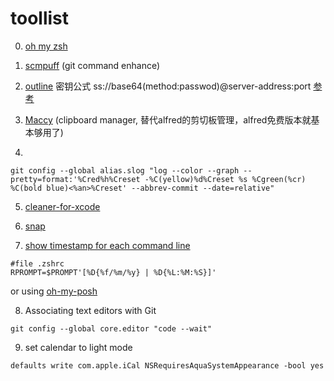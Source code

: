# toollist

0. [oh my zsh](https://ohmyz.sh/#install)

1. [scmpuff](https://mroth.github.io/scmpuff/) (git command enhance)
2. [outline](https://github.com/Jigsaw-Code/outline-client/) 密钥公式 ss://base64(method:passwod)@server-address:port [参考](http://howboring.us/archives/outline-accesskey-compatiblie-all-server.html)
3. [Maccy](https://github.com/p0deje/Maccy)  (clipboard manager, 替代alfred的剪切板管理，alfred免费版本就基本够用了)
4. 
```
git config --global alias.slog "log --color --graph --pretty=format:'%Cred%h%Creset -%C(yellow)%d%Creset %s %Cgreen(%cr) %C(bold blue)<%an>%Creset' --abbrev-commit --date=relative"
```

5. [cleaner-for-xcode](https://apps.apple.com/cn/app/cleaner-for-xcode/id1296084683?mt=12)

6. [snap](https://apps.apple.com/cn/app/snap/id418073146?mt=12)

7. [show timestamp for each command line](https://stackoverflow.com/a/60842361)
```
#file .zshrc
RPROMPT=$PROMPT'[%D{%f/%m/%y} | %D{%L:%M:%S}]'
```

or using [oh-my-posh](https://pawelcislo.com/2021/11/14/my-vs-code-playground/)


8. Associating text editors with Git
```
git config --global core.editor "code --wait"
```

9. set calendar to light mode
```
defaults write com.apple.iCal NSRequiresAquaSystemAppearance -bool yes
```
